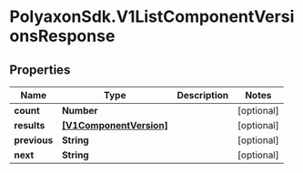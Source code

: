 # PolyaxonSdk.V1ListComponentVersionsResponse

## Properties

Name | Type | Description | Notes
------------ | ------------- | ------------- | -------------
**count** | **Number** |  | [optional] 
**results** | [**[V1ComponentVersion]**](V1ComponentVersion.md) |  | [optional] 
**previous** | **String** |  | [optional] 
**next** | **String** |  | [optional] 


